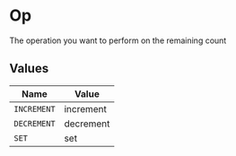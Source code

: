 # Op

The operation you want to perform on the remaining count


## Values

| Name        | Value       |
| ----------- | ----------- |
| `INCREMENT` | increment   |
| `DECREMENT` | decrement   |
| `SET`       | set         |